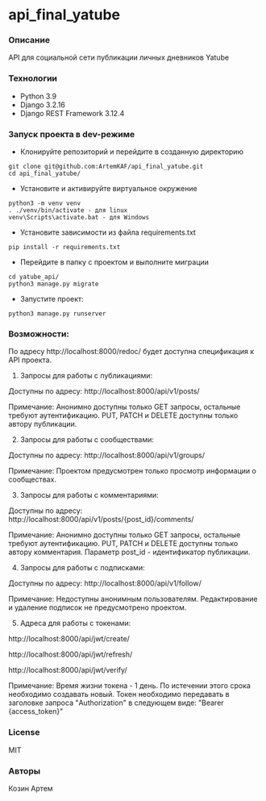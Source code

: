 # api_final_yatube
### Описание
API для социальной сети публикации личных дневников Yatube
### Технологии
- Python 3.9
- Django 3.2.16
- Django REST Framework 3.12.4
### Запуск проекта в dev-режиме
- Клонируйте репозиторий и перейдите в созданную директорию
```
git clone git@github.com:ArtemKAF/api_final_yatube.git
cd api_final_yatube/
```
- Установите и активируйте виртуальное окружение
```
python3 -m venv venv
. ./venv/bin/activate - для linux
venv\Scripts\activate.bat - для Windows
```
- Установите зависимости из файла requirements.txt
```
pip install -r requirements.txt
``` 
- Перейдите в папку с проектом и выполните миграции
```
cd yatube_api/
python3 manage.py migrate
```
- Запустите проект:
```
python3 manage.py runserver
```
### Возможности:
По адресу http://localhost:8000/redoc/ будет доступна спецификация к API проекта.
1. Запросы для работы с публикациями:

Доступны по адресу: http://localhost:8000/api/v1/posts/

Примечание: Анонимно доступны только GET запросы, остальные требуют аутентификацию.
PUT, PATCH и DELETE доступны только автору публикации.

2. Запросы для работы с сообществами:

Доступны по адресу: http://localhost:8000/api/v1/groups/

Примечание: Проектом предусмотрен только просмотр информации о сообществах.

3. Запросы для работы с комментариями:

Доступны по адресу: http://localhost:8000/api/v1/posts/{post_id}/comments/

Примечание: Анонимно доступны только GET запросы, остальные требуют аутентификацию.
PUT, PATCH и DELETE доступны только автору комментария. Параметр post_id - идентификатор публикации.

4. Запросы для работы с подписками:

Доступны по адресу: http://localhost:8000/api/v1/follow/

Примечание: Недоступны анонимным пользователям. Редактирование и удаление подписок не предусмотрено проектом.

5. Адреса для работы с токенами:

http://localhost:8000/api/jwt/create/

http://localhost:8000/api/jwt/refresh/

http://localhost:8000/api/jwt/verify/

Примечание: Время жизни токена - 1 день. По истечении этого срока необходимо создавать новый.
Токен необходимо передавать в заголовке запроса "Authorization" в следующем виде: "Bearer {access_token}"

### License
MIT
### Авторы
Козин Артем

